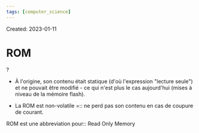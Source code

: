 ```yaml
---
tags: [computer_science] 
---
```

Created: 2023-01-11

# ROM
?
- À l'origine, son contenu était statique (d'où l'expression "lecture seule") et ne pouvait être modifié - ce qui n'est plus le cas aujourd'hui (mises à niveau de la mémoire flash).
<!--SR:!2023-03-19,42,250-->

- La ROM est non-volatile =:: ne perd pas son contenu en cas de coupure de courant.
<!--SR:!2023-03-07,27,252-->

<!--SR:!2023-02-11,17,230-->

ROM est une abbreviation pour:: Read Only Memory
<!--SR:!2023-06-07,95,270-->